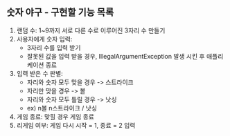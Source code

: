 ## 숫자 야구 - 구현할 기능 목록
1. 랜덤 수: 1~9까지 서로 다른 수로 이루어진 3자리 수 만들기
2. 사용자에게 숫자 입력:
   - 3자리 수를 입력 받기
   - 잘못된 값을 입력 받을 경우, IllegalArgumentException 발생 시킨 후 애플리케이션 종료
4. 입력 받은 수 판별:
   - 자리와 숫자 모두 맞을 경우 -> 스트라이크
   - 자리만 맞을 경우 ->  볼
   - 자리와 숫자 모두 틀릴 경우 -> 낫싱
   - ex) n볼 n스트라이크 / 낫싱
6. 게임 종료: 맞힐 경우 게임 종료
7. 리게임 여부: 게임 다시 시작 = 1, 종료 = 2 입력
